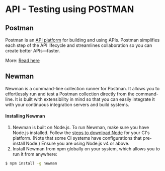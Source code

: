 # API - Testing using POSTMAN

## Postman

Postman is an [API platform](https://www.postman.com/api-platform/) for building and using APIs. Postman simplifies each step of the API lifecycle and streamlines collaboration so you can create better APIs—faster.

More: [Read here](https://www.postman.com/product/what-is-postman/)

## Newman

Newman is a command-line collection runner for Postman. It allows you to effortlessly run and test a Postman collection directly from the command-line. It is built with extensibility in mind so that you can easily integrate it with your continuous integration servers and build systems.

#### Installing Newman

1. Newman is built on Node.js. To run Newman, make sure you have Node.js installed. Follow the [steps to download Node](https://nodejs.org/en/download/package-manager/) for your CI's platform. (Note that some CI systems have configurations that pre-install Node.) Ensure you are using Node.js v4 or above.
2. Install Newman from npm globally on your system, which allows you to run it from anywhere:

```bash
$ npm install -g newman
```
